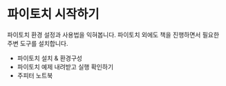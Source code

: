 # 파이토치 시작하기

파이토치 환경 설정과 사용법을 익혀봅니다. 파이토치 외에도 책을 진행하면서 필요한 주변 도구를 설치합니다.

* 파이토치 설치 & 환경구성
* 파이토치 예제 내려받고 실행 확인하기
* 주피터 노트북